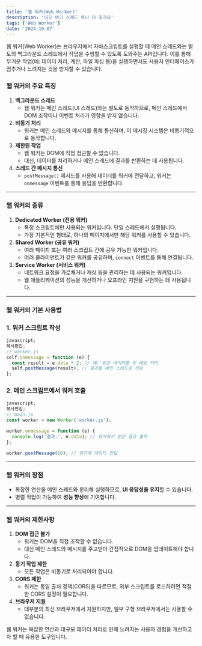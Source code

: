 ```yaml
---
title: '웹 워커(Web Worker)'
description: '이모 여기 스레드 하나 더 추가요'
tags: ['Web Worker']
date: '2024-10-07'
---
```


웹 워커(Web Worker)는 브라우저에서 자바스크립트를 실행할 때 메인 스레드와는 별도의 백그라운드 스레드에서 작업을 수행할 수 있도록 도와주는 API입니다. 이를 통해 무거운 작업(예: 데이터 처리, 계산, 파일 파싱 등)을 실행하면서도 사용자 인터페이스가 멈추거나 느려지는 것을 방지할 수 있습니다.

### 웹 워커의 주요 특징

1. **백그라운드 스레드**
   - 웹 워커는 메인 스레드(UI 스레드)와는 별도로 동작하므로, 메인 스레드에서 DOM 조작이나 이벤트 처리가 영향을 받지 않습니다.
2. **비동기 처리**
   - 워커는 메인 스레드와 메시지를 통해 통신하며, 이 메시징 시스템은 비동기적으로 동작합니다.
3. **제한된 작업**
   - 웹 워커는 DOM에 직접 접근할 수 없습니다.
   - 대신, 데이터를 처리하거나 메인 스레드에 결과를 반환하는 데 사용됩니다.
4. **스레드 간 메시지 통신**
   - `postMessage()` 메서드를 사용해 데이터를 워커에 전달하고, 워커는 `onmessage` 이벤트를 통해 응답을 반환합니다.

---

### 웹 워커의 종류

1. **Dedicated Worker (전용 워커)**
   - 특정 스크립트에만 사용되는 워커입니다. 단일 스레드에서 실행됩니다.
   - 가장 기본적인 형태로, 하나의 페이지에서만 해당 워커를 사용할 수 있습니다.
2. **Shared Worker (공유 워커)**
   - 여러 페이지 또는 여러 스크립트 간에 공유 가능한 워커입니다.
   - 여러 클라이언트가 같은 워커를 공유하며, `connect` 이벤트를 통해 연결됩니다.
3. **Service Worker (서비스 워커)**
   - 네트워크 요청을 가로채거나 캐싱 등을 관리하는 데 사용되는 워커입니다.
   - 웹 애플리케이션의 성능을 개선하거나 오프라인 지원을 구현하는 데 사용됩니다.

---

### 웹 워커의 기본 사용법

### 1. 워커 스크립트 작성

```jsx
javascript;
복사편집;
// worker.js
self.onmessage = function (e) {
  const result = e.data * 2; // 예: 받은 데이터를 두 배로 처리
  self.postMessage(result); // 결과를 메인 스레드로 전송
};
```

### 2. 메인 스크립트에서 워커 호출

```jsx
javascript;
복사편집;
// main.js
const worker = new Worker('worker.js');

worker.onmessage = function (e) {
  console.log('결과:', e.data); // 워커에서 받은 결과 출력
};

worker.postMessage(10); // 워커에 데이터 전달
```

---

### 웹 워커의 장점

- 복잡한 연산을 메인 스레드와 분리해 실행하므로, **UI 응답성을 유지**할 수 있습니다.
- 병렬 작업이 가능하여 **성능 향상**에 기여합니다.

---

### 웹 워커의 제한사항

1. **DOM 접근 불가**
   - 워커는 DOM을 직접 조작할 수 없습니다.
   - 대신 메인 스레드와 메시지를 주고받아 간접적으로 DOM을 업데이트해야 합니다.
2. **동기 작업 제한**
   - 모든 작업은 비동기로 처리되어야 합니다.
3. **CORS 제한**
   - 워커는 동일 출처 정책(CORS)을 따르므로, 외부 스크립트를 로드하려면 적절한 CORS 설정이 필요합니다.
4. **브라우저 지원**
   - 대부분의 최신 브라우저에서 지원하지만, 일부 구형 브라우저에서는 사용할 수 없습니다.

웹 워커는 복잡한 연산과 대규모 데이터 처리로 인해 느려지는 사용자 경험을 개선하고자 할 때 유용한 도구입니다.
